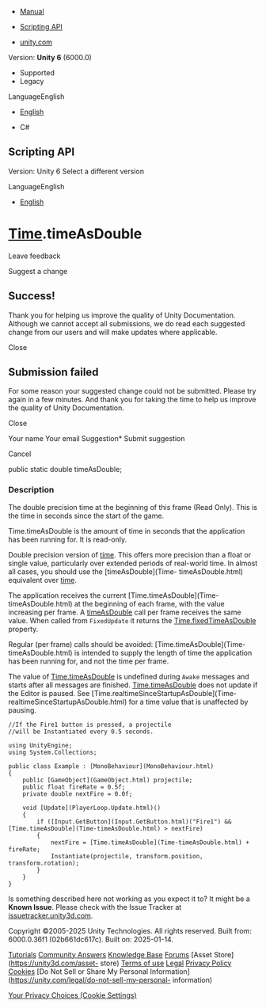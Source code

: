 [ ]()

  * [Manual](../Manual/index.html)
  * [Scripting API](../ScriptReference/index.html)

  * [unity.com](https://unity.com/)

Version: **Unity 6** (6000.0)

  * Supported
  * Legacy

LanguageEnglish

  * [English]()

  * C#

[ ](https://docs.unity3d.com)

## Scripting API

Version: Unity 6 Select a different version

LanguageEnglish

  * [English]()

#  [Time](Time.html).timeAsDouble

Leave feedback

Suggest a change

## Success!

Thank you for helping us improve the quality of Unity Documentation. Although
we cannot accept all submissions, we do read each suggested change from our
users and will make updates where applicable.

Close

## Submission failed

For some reason your suggested change could not be submitted. Please <a>try
again</a> in a few minutes. And thank you for taking the time to help us
improve the quality of Unity Documentation.

Close

Your name Your email Suggestion* Submit suggestion

Cancel

[ ]()

public static double timeAsDouble;

### Description

The double precision time at the beginning of this frame (Read Only). This is
the time in seconds since the start of the game.

Time.timeAsDouble is the amount of time in seconds that the application has
been running for. It is read-only.  
  
Double precision version of [time](Time-time.html). This offers more precision
than a float or single value, particularly over extended periods of real-world
time. In almost all cases, you should use the [timeAsDouble](Time-
timeAsDouble.html) equivalent over [time](Time-time.html).  
  
The application receives the current [Time.timeAsDouble](Time-
timeAsDouble.html) at the beginning of each frame, with the value increasing
per frame. A [timeAsDouble](Time-timeAsDouble.html) call per frame receives
the same value. When called from `FixedUpdate` it returns the
[Time.fixedTimeAsDouble](Time-fixedTimeAsDouble.html) property.  
  
Regular (per frame) calls should be avoided: [Time.timeAsDouble](Time-
timeAsDouble.html) is intended to supply the length of time the application
has been running for, and not the time per frame.  
  
The value of [Time.timeAsDouble](Time-timeAsDouble.html) is undefined during
`Awake` messages and starts after all messages are finished.
[Time.timeAsDouble](Time-timeAsDouble.html) does not update if the Editor is
paused. See [Time.realtimeSinceStartupAsDouble](Time-
realtimeSinceStartupAsDouble.html) for a time value that is unaffected by
pausing.

    
    
    //If the Fire1 button is pressed, a projectile
    //will be Instantiated every 0.5 seconds.  
      
    using UnityEngine;
    using System.Collections;  
      
    public class Example : [MonoBehaviour](MonoBehaviour.html)
    {
        public [GameObject](GameObject.html) projectile;
        public float fireRate = 0.5f;
        private double nextFire = 0.0f;  
      
        void [Update](PlayerLoop.Update.html)()
        {
            if ([Input.GetButton](Input.GetButton.html)("Fire1") && [Time.timeAsDouble](Time-timeAsDouble.html) > nextFire)
            {
                nextFire = [Time.timeAsDouble](Time-timeAsDouble.html) + fireRate;
                Instantiate(projectile, transform.position, transform.rotation);
            }
        }
    }
    

Is something described here not working as you expect it to? It might be a
**Known Issue**. Please check with the Issue Tracker at
[issuetracker.unity3d.com](https://issuetracker.unity3d.com).

Copyright ©2005-2025 Unity Technologies. All rights reserved. Built from:
6000.0.36f1 (02b661dc617c). Built on: 2025-01-14.

[Tutorials](https://unity3d.com/learn) [Community
Answers](https://answers.unity3d.com) [Knowledge
Base](https://support.unity3d.com/hc/en-us)
[Forums](https://forum.unity3d.com) [Asset Store](https://unity3d.com/asset-
store) [Terms of use](https://docs.unity3d.com/Manual/TermsOfUse.html)
[Legal](https://unity.com/legal) [Privacy
Policy](https://unity.com/legal/privacy-policy)
[Cookies](https://unity.com/legal/cookie-policy) [Do Not Sell or Share My
Personal Information](https://unity.com/legal/do-not-sell-my-personal-
information)

[Your Privacy Choices (Cookie Settings)](javascript:void\(0\);)

